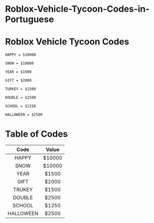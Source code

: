 # Roblox-Vehicle-Tycoon-Codes-in-Portuguese

# Roblox Vehicle Tycoon Codes

    HAPPY = $10000

    SNOW = $10000

    YEAR = $1500

    GIFT = $2000

    TURKEY = $1500

    DOUBLE = $2500

    SCHOOL = $1250
    
    HALLOWEEN = $2500

# Table of Codes

| Code      | Value  |
| :----:    | :----: |
| HAPPY     | $10000 |
| SNOW      | $10000 |
| YEAR      | $1500  |
| GIFT      | $2000  |
| TRUKEY    | $1500  |
| DOUBLE    | $2500  |
| SCHOOL    | $1250  |
| HALLOWEEN | $2500  |
